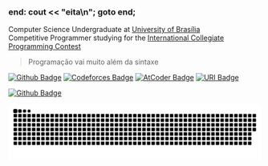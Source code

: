 ### end: cout << "eita\n"; goto end;

Computer Science Undergraduate at [University of Brasília](https://www.unb.br/)  
Competitive Programmer studying for the [International Collegiate Programming Contest](https://icpc.global/)

> Programação vai muito além da sintaxe

[![Github Badge](https://img.shields.io/github/followers/tilnoene?label=Follow&style=social)](https://github.com/tilnoene/)
[![Codeforces Badge](https://cp-logo.vercel.app/codeforces/tilnoene)](https://codeforces.com/profile/tilnoene)
[![AtCoder Badge](https://cp-logo.vercel.app/atcoder/tilnoene)](https://atcoder.jp/users/tilnoene)
[![URI Badge](https://cp-logo.vercel.app/uri/440377?link=https://www.urionlinejudge.com.br/judge/pt/profile/440377)](https://www.urionlinejudge.com.br/judge/pt/profile/440377)

[![Github Badge](https://img.shields.io/badge/LinkedIn-0077B5?style=for-the-badge&logo=linkedin&logoColor=white)](https://www.linkedin.com/in/victor-manuel-brito-santos/)

![Snake animation](https://github.com/tilnoene/tilnoene/blob/output/github-contribution-grid-snake.svg)
